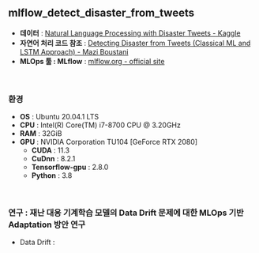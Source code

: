 ## mlflow_detect_disaster_from_tweets

- **데이터** : [Natural Language Processing with Disaster Tweets - Kaggle](https://www.kaggle.com/competitions/nlp-getting-started/data)
- **자연어 처리 코드 참조** : [Detecting Disaster from Tweets (Classical ML and LSTM Approach) - Mazi Boustani](https://towardsdatascience.com/detecting-disaster-from-tweets-classical-ml-and-lstm-approach-4566871af5f7)
- **MLOps 툴 : MLflow** : [mlflow.org - official site](https://mlflow.org/) 

<br>

### 환경

- **OS** : Ubuntu 20.04.1 LTS
- **CPU** : Intel(R) Core(TM) i7-8700 CPU @ 3.20GHz
- **RAM** : 32GiB
- **GPU** : NVIDIA Corporation TU104 [GeForce RTX 2080]
  - **CUDA** : 11.3
  - **CuDnn** : 8.2.1
  - **Tensorflow-gpu** : 2.8.0
  - **Python** : 3.8


<br>

### 연구 : 재난 대응 기계학습 모델의 Data Drift 문제에 대한 MLOps 기반 Adaptation 방안 연구

- Data Drift : 



